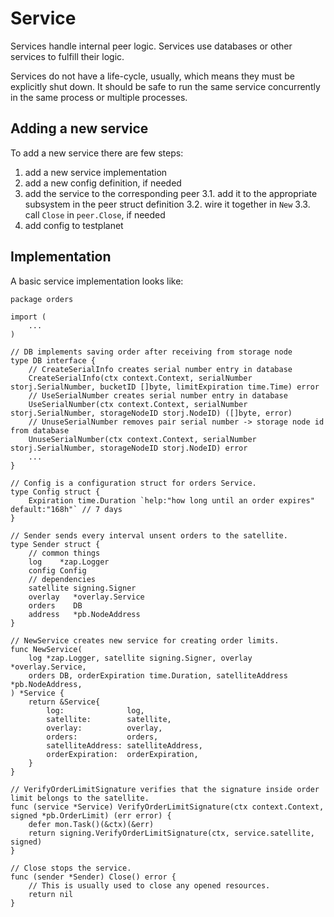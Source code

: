 # Service

Services handle internal peer logic. Services use databases or other services to fulfill their logic.

Services do not have a life-cycle, usually, which means they must be explicitly shut down. It should be safe to run the same service concurrently in the same process or multiple processes.

## Adding a new service

To add a new service there are few steps:

1. add a new service implementation
2. add a new config definition, if needed
3. add the service to the corresponding peer
3.1. add it to the appropriate subsystem in the peer struct definition
3.2. wire it together in `New`
3.3. call `Close` in `peer.Close`, if needed
4. add config to testplanet

## Implementation

A basic service implementation looks like:

```
package orders

import (
    ...
)

// DB implements saving order after receiving from storage node
type DB interface {
	// CreateSerialInfo creates serial number entry in database
	CreateSerialInfo(ctx context.Context, serialNumber storj.SerialNumber, bucketID []byte, limitExpiration time.Time) error
	// UseSerialNumber creates serial number entry in database
	UseSerialNumber(ctx context.Context, serialNumber storj.SerialNumber, storageNodeID storj.NodeID) ([]byte, error)
	// UnuseSerialNumber removes pair serial number -> storage node id from database
	UnuseSerialNumber(ctx context.Context, serialNumber storj.SerialNumber, storageNodeID storj.NodeID) error
	...
}

// Config is a configuration struct for orders Service.
type Config struct {
	Expiration time.Duration `help:"how long until an order expires" default:"168h"` // 7 days
}

// Sender sends every interval unsent orders to the satellite.
type Sender struct {
	// common things
	log    *zap.Logger
	config Config
	// dependencies
	satellite signing.Signer
	overlay   *overlay.Service
	orders    DB
	address   *pb.NodeAddress
}

// NewService creates new service for creating order limits.
func NewService(
	log *zap.Logger, satellite signing.Signer, overlay *overlay.Service,
	orders DB, orderExpiration time.Duration, satelliteAddress *pb.NodeAddress,
) *Service {
	return &Service{
		log:              log,
		satellite:        satellite,
		overlay:          overlay,
		orders:           orders,
		satelliteAddress: satelliteAddress,
		orderExpiration:  orderExpiration,
	}
}

// VerifyOrderLimitSignature verifies that the signature inside order limit belongs to the satellite.
func (service *Service) VerifyOrderLimitSignature(ctx context.Context, signed *pb.OrderLimit) (err error) {
	defer mon.Task()(&ctx)(&err)
	return signing.VerifyOrderLimitSignature(ctx, service.satellite, signed)
}

// Close stops the service.
func (sender *Sender) Close() error {
	// This is usually used to close any opened resources.
	return nil
}
```

